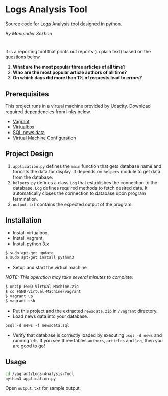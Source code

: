 # Logs Analysis Tool
Source code for Logs Analysis tool designed in python.

*By Manuinder Sekhon*
#
It is a reporting tool that prints out reports (in plain text) based on the questions below.
1. **What are the most popular three articles of all time?**
1. **Who are the most popular article authors of all time?**
1. **On which days did more than 1% of requests lead to errors?**


## Prerequisites
This project runs in a virtual machine provided by Udacity. Download required dependencies from links below.
* [Vagrant](https://www.vagrant.com/)
* [Virtualbox](https://www.virtualbox.org/)
* [SQL news data](https://d17h27t6h515a5.cloudfront.net/topher/2016/August/57b5f748_newsdata/newsdata.zip)
* [Virtual Machine Configuration](https://d17h27t6h515a5.cloudfront.net/topher/2017/August/59822701_fsnd-virtual-machine/fsnd-virtual-machine.zip)

## Project Design
1. `application.py` defines the `main` function that gets database name and formats the data for display. It depends on `helpers` module to get data from the database.
1. `helpers.py` defines a class `Log` that establishes the connection to the database. `Log` defines required methods to fetch desired data. It automatically closes the connection to database upon program termination.
1. `output.txt` contains the expected output of the program.

## Installation

* Install virtualbox.
* Install vagrant.
* Install python 3.x
```bash
$ sudo apt-get update
$ sudo apt-get install python3
```
* Setup and start the virtual machine

*NOTE: This operation may take several minutes to complete.*
```bash
$ unzip FSND-Virtual-Machine.zip
$ cd FSND-Virtual-Machine/vagrant
$ vagrant up
$ vagrant ssh
```
* Put this project and the extracted `newsdata.zip` in `/vagrant` directory.
* Load news data into your database.
```
psql -d news -f newsdata.sql
```
* Verify that database is correctly loaded by executing `psql -d news` and running `\dt`. If you see three tables `authors`, `articles` and `log`, then you are good to go!

## Usage
```bash
cd /vagrant/Logs-Analysis-Tool
python3 application.py
```
Open `output.txt` for sample output.